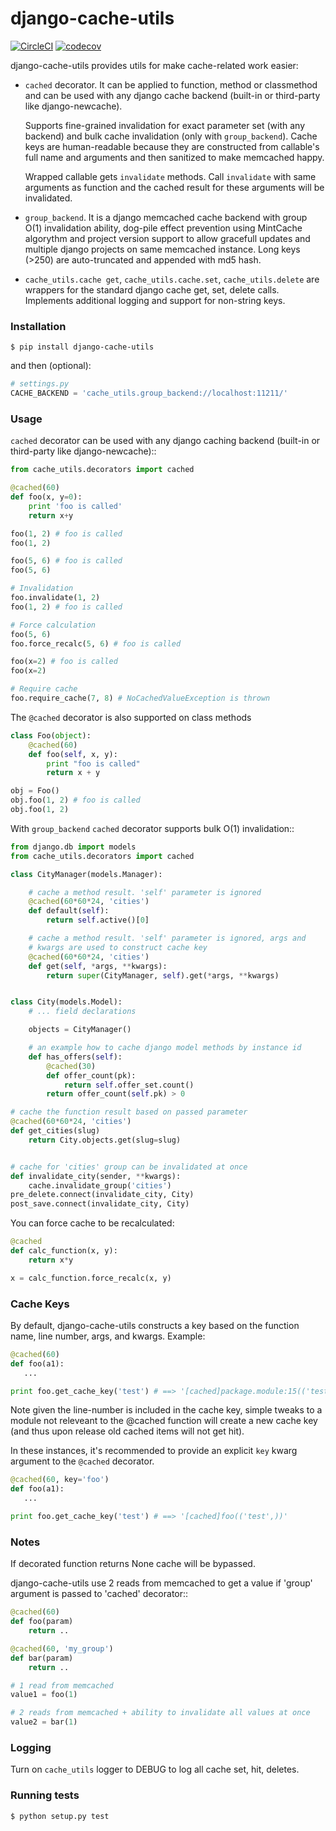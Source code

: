 # django-cache-utils

[![CircleCI](https://circleci.com/gh/infoscout/django-cache-utils.svg?style=svg)](https://circleci.com/gh/infoscout/django-cache-utils)
[![codecov](https://codecov.io/gh/infoscout/django-cache-utils/branch/master/graph/badge.svg)](https://codecov.io/gh/infoscout/django-cache-utils)

django-cache-utils provides utils for make cache-related work easier:

* `cached` decorator. It can be applied to function, method or classmethod
  and can be used with any django cache backend (built-in or third-party like
  django-newcache).

  Supports fine-grained invalidation for exact parameter set (with any backend)
  and bulk cache invalidation (only with ``group_backend``). Cache keys are
  human-readable because they are constructed from callable's full name and
  arguments and then sanitized to make memcached happy.

  Wrapped callable gets ``invalidate`` methods. Call ``invalidate`` with
  same arguments as function and the cached result for these arguments will be
  invalidated.

* `group_backend`. It is a django memcached cache backend with group O(1)
  invalidation ability, dog-pile effect prevention using MintCache algorythm
  and project version support to allow gracefull updates and multiple django
  projects on same memcached instance.
  Long keys (>250) are auto-truncated and appended with md5 hash.


* `cache_utils.cache get`, `cache_utils.cache.set`, `cache_utils.delete` are wrappers
  for the standard django cache get, set, delete calls. Implements additional logging
  and support for non-string keys.


### Installation

```shell
$ pip install django-cache-utils
```

and then (optional):

```python
# settings.py
CACHE_BACKEND = 'cache_utils.group_backend://localhost:11211/'
```

### Usage

`cached` decorator can be used with any django caching backend (built-in or third-party like django-newcache)::

```python
from cache_utils.decorators import cached

@cached(60)
def foo(x, y=0):
    print 'foo is called'
    return x+y

foo(1, 2) # foo is called
foo(1, 2)

foo(5, 6) # foo is called
foo(5, 6)

# Invalidation
foo.invalidate(1, 2)
foo(1, 2) # foo is called

# Force calculation
foo(5, 6)
foo.force_recalc(5, 6) # foo is called

foo(x=2) # foo is called
foo(x=2)

# Require cache
foo.require_cache(7, 8) # NoCachedValueException is thrown
```

The `@cached` decorator is also supported on class methods

```python
class Foo(object):
    @cached(60)
    def foo(self, x, y):
        print "foo is called"
        return x + y

obj = Foo()
obj.foo(1, 2) # foo is called
obj.foo(1, 2)
```

With ``group_backend`` `cached` decorator supports bulk O(1) invalidation::

```python
from django.db import models
from cache_utils.decorators import cached

class CityManager(models.Manager):

    # cache a method result. 'self' parameter is ignored
    @cached(60*60*24, 'cities')
    def default(self):
        return self.active()[0]

    # cache a method result. 'self' parameter is ignored, args and
    # kwargs are used to construct cache key
    @cached(60*60*24, 'cities')
    def get(self, *args, **kwargs):
        return super(CityManager, self).get(*args, **kwargs)


class City(models.Model):
    # ... field declarations

    objects = CityManager()

    # an example how to cache django model methods by instance id
    def has_offers(self):
        @cached(30)
        def offer_count(pk):
            return self.offer_set.count()
        return offer_count(self.pk) > 0

# cache the function result based on passed parameter
@cached(60*60*24, 'cities')
def get_cities(slug)
    return City.objects.get(slug=slug)


# cache for 'cities' group can be invalidated at once
def invalidate_city(sender, **kwargs):
    cache.invalidate_group('cities')
pre_delete.connect(invalidate_city, City)
post_save.connect(invalidate_city, City)
```

You can force cache to be recalculated:

```python
@cached
def calc_function(x, y):
    return x*y

x = calc_function.force_recalc(x, y)
```

### Cache Keys


By default, django-cache-utils constructs a key based on the function name, line number, args, and kwargs. Example:

```python
@cached(60)
def foo(a1):
   ...

print foo.get_cache_key('test') # ==> '[cached]package.module:15(('test',))'
```

Note given the line-number is included in the cache key, simple tweaks to a module not releveant to the @cached function will create a new cache key (and thus upon release old cached items will not get hit).

In these instances, it's recommended to provide an explicit `key` kwarg argument to the `@cached` decorator.

```python
@cached(60, key='foo')
def foo(a1):
   ...

print foo.get_cache_key('test') # ==> '[cached]foo(('test',))'
```

### Notes

If decorated function returns None cache will be bypassed.

django-cache-utils use 2 reads from memcached to get a value if 'group'
argument is passed to 'cached' decorator::

```python
@cached(60)
def foo(param)
    return ..

@cached(60, 'my_group')
def bar(param)
    return ..

# 1 read from memcached
value1 = foo(1)

# 2 reads from memcached + ability to invalidate all values at once
value2 = bar(1)
```

### Logging

Turn on `cache_utils` logger to DEBUG to log all cache set, hit, deletes.

### Running tests

```shell
$ python setup.py test
```
